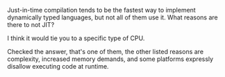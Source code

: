 Just-in-time compilation tends to be the fastest way to implement dynamically typed languages, but not all of them use it. What reasons are there to not JIT?

I think it would tie you to a specific type of CPU.

Checked the answer, that's one of them, the other listed reasons are complexity, increased memory demands, and some platforms expressly disallow executing code at runtime.
